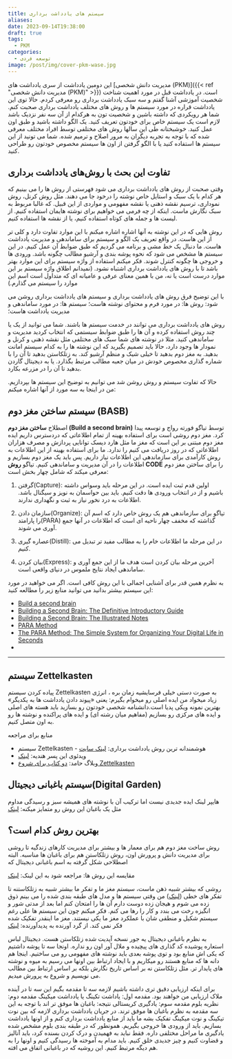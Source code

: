 ```yaml
---
title: سیستم های یادداشت برداری
aliases: 
date: 2023-09-14T19:38:00
draft: true
tags:
  - PKM
categories:
  - توسعه فردی
image: /post/img/cover-pkm-wase.jpg
---
```




این دومین یادداشت از سری یادداشت های [مدیریت دانش شخصی (PKM)]({{< ref "مدیریت دانش شخصی (PKM)" >}}) است. در یادداشت قبل در مورد اهمیت شناخت شخصیت آموزشی آشنا گفتم و سه سبک یادداشت برداری رو معرفی کردم. حالا توی این یادداشت قراره در مورد سیستم ها و روش های مختلف یادداشت برداری صحبت کنم. شما هر رویکردی که داشته باشین و شخصیت تون به هرکدام از آن سه نفر نزدیک باشد لازم است یک سیستم خاص برای خودتون تعریف کنید. یک الگو داشته باشید و طبق اون عمل کنید. خوشبختانه طی این سالها روش های مختلفی توسط افراد مختلف معرفی شده که با توجه به تجربه دیگران به مرور اصلاح و ترمیم شده. شما می تونید از این سیستم ها استفاده کنید یا با الگو گرفتن از اون ها سیستم مخصوص خودتون رو طراحی کنید.


## تفاوت این بحث با روش‌های یادداشت برداری
وقتی صحبت از روش های یادداشت برداری می شود فهرستی از روش ها را می بینیم که هر کدام با یک سبک و استایل خاص نوشته را درخود جا می دهند. مثل روش کرنل، روش نموداری، ترسیم نقشه ذهنی یا نقشه مفهومی و مواردی از این قبیل. که غالبا مربوط به سبک نگارش ماست. اینکه از چه فرمی می خواهیم برای نوشته هایمان استفاده کنیم. از لیست ها و جمله های کوتاه استفاده کنیم، یا از نقشه ها استفاده کنیم. 

روش هایی که در این نوشته به آنها اشاره اشاره میکنم با این موارد تفاوت دارد و کلی تر از این هاست. در واقع تعریف یک الگو و سیستم برای ساماندهی و مدیریت یادداشت هاست. ما دنبال یک خط مشی و برنامه می گردیم که طبق ضوابط آن عمل کنیم. در این سیستم ها مشخص می شود که نحوه پوشه بندی و آرشیو مطالب چگونه باشد. ورودی ها و خروجی ها چگونه کنترل شوند. 
فکر میکنم استفاده از واژه سیستم برای این موارد بهتر باشد تا با روش های یادداشت برداری اشتباه نشود. (نمیدانم اطلاق واژه سیستم بر این موارد درست است یا نه، من با همین معنای عرفی و عامیانه ای که متداول است اسم این موارد را سیستم می گذارم.)

با این توضیح فرق روش های یادداشت برداری و سیستم های یادداشت برداری روشن می شود:
روش ها: در مورد فرم و محتوای نوشته هاست؛
سیستم ها: در مورد ساماندهی و مدیریت یادداشت هاست؛

روش های یادداشت برداری می توانند در خدمت سیستم ها باشند. شما می توانید از یک یا چند روش استفاده کرده و آن ها را طبق ضوابط سیستمی که انتخاب کردید مدیریت و ساماندهی کنید. مثلا در نوشته های شما سبک های مختلفی مثل نقشه ذهنی و کرنل و نمودار ها وجود دارد، حالا باید تصمیم بگیرید که این نوشته ها را به کدام سیستم امانت بدهید. به مغز دوم بدهید تا خیلی شیک و منظم آرشیو کند. به زتلکاستن بدهید تا آن را با شماره گذاری مخصوص خودش در میان جعبه مطالب مرتبط بگذارد. یا به دیجیتال گاردن بدهید تا آن را در مزرعه بکارد.


حالا که تفاوت سیستم و روش روشن شد می توانیم به توضیح این سیستم ها بپردازیم. من در اینجا به سه مورد از آنها اشاره میکنم:

## سیستم ساختن مغز دوم (BASB)
اصطلاح **ساختن مغز دوم (Build a second brain)** توسط تیاگو فورته رواج و توسعه پیدا کرد. مغز دوم روشی است برای استفاده بهینه از تمام اطلاعاتی که دردسترس داریم
ایده مغز دوم مبتنی بر این است که مغز ما مثل هارد دیسک توانایی پردازش و مصرف هزاران اطلاعاتی که در روز دریافت می کنیم را ندارد. ما برای استفاده بهینه از این اطلاعات به روش کارآمدی برای سازماندهی این اطلاعات نیاز داریم. پس باید یک مغز دوم بسازیم و اطلاعات را در آن مدیریت و ساماندهی کنیم.
تیاگو **روش CODE** را برای ساختن مغز دوم معرفی میکند که شامل چهار بخش است:
1. گرفتن(Capture): اولین قدم ثبت ایده است. در این مرحله باید وسواس داشته باشیم و از در انتخاب ورودی ها دقت کنیم. باید بین حواسمان به نویز و سیگنال باشد. اطلاعات به درد نخور نیاز به ثبت و نگهداری ندارند.
   
2. سازمان دادن(Organize): تیاگو برای سازماندهی هم یک روش خاص دارد که اسم آن را پارامتد(PARA) گذاشته که مخفف چهار ناحیه ای است که اطلاعات در آنها جمع آوری می شوند.

3. عصاره گیری(Distill): در این مرحله ما اطلاعات خام را به مطالب مفید تر تبدیل می کنیم.
   
4. بیان کردن(Express): آخرین مرحله بیان کردن است هدف ما از این جمع آوری و ساماندهی ایجاد نتایج ملموس در دنیای واقعی است.

به نظرم همین قدر برای آشنایی اجمالی با این روش کافی است. اگر می خواهید در مورد این سیستم بیشتر بدانید می توانید منابع زیر را مطالعه کنید:
- [Build a second brain](https://workflowy.com/systems/build-a-second-brain)
- [Building a Second Brain: The Definitive Introductory Guide](https://fortelabs.com/blog/basboverview/)
- [Building a Second Brain: The Illustrated Notes](https://maggieappleton.com/basb)
- [PARA Method](https://workflowy.com/systems/para-method)
- [The PARA Method: The Simple System for Organizing Your Digital Life in Seconds](https://fortelabs.com/blog/para/)
-

---
## سیستم Zettelkasten
پیاده کردن سیستم Zettelkasten به صورت دستی خیلی فرسایشیه زمان بره ، انرژی زیاد میخواد من ایده اصلی رو میخوام بگیرم: یعنی «پیوند دادن یادداشت ها به یکدیگر»
بهترین نمونه ویکی پدیا است.دانشنامه شخصی خودتون رو بسازید
باید هسته های اصلی و ایده های مرکزی رو بسازیم (مفاهیم میان رشته ای) و ایده های پراکنده و نوشته ها رو به اون متصل کنیم.

منابع برای مراجعه
- سیستم Zettelkasten - هوشمندانه ترین روش یادداشت برداری: [لینک سایت](https://squeezegrowth.com/fa/zettelkasten-system/)
- ویدئوی این پسر هندیه: [لینک](https://www.youtube.com/watch?v=TcQMrGayZ38)
- وبلاگ حامد: [دو کتاب برای شروع Zettelkasten](https://hamed.blog/zettlekasten/)

## سیستم باغبانی دیجیتال(Digital Garden) 
هایپر لینک ایده جدیدی نیست اما ترکیب آن با نوشته های همیشه سبز و رسیدگی مداوم مثل یک باغبان این روش رو متمایز میکنه: [لینک](https://salman.io/notes/digital-gardens/)


## بهترین روش کدام است؟ 
روش ساخت مغز دوم هم برای معمار ها و بیشتر برای مدیریت کارهای زندگیه تا روشی برای مدیریت دانش و پرورش اون، روش زتلکاستن هم برای باغبان ها مناسبه. البته اصطلاحی شکل گرفته به اسم باغبانی دیجیتال که 

مقایسه این روش ها: مراجعه شود به این لینک: [لینک](https://zettelkasten.de/posts/building-a-second-brain-and-zettelkasten/)

روشی که بیشتر شبیه ذهن ماست، سیستم مغز ما و تفکر ما بیشتر شبیه به زتلکاستنه تا تفکر های خطی ([لینک](https://www-mentalnodes-com.translate.goog/threaded-thinking-instead-of-linear-thinking?_x_tr_sl=en&_x_tr_tl=fa&_x_tr_hl=fa&_x_tr_pto=wapp)) من وقتی سیستم ها و مدل های طبقه بندی شده را می بینم ذوق زده می شوم و هیجان زده دوست دارم آن ها را امتحان کنم اما بعد از مدتی شور و انگیزه رخت می بندد و کار را رها می کنم. فکر میکنم چون این سیستم ها علی رغم سیستم شکیل و منطقی شان با عملکرد مغز ما یکی نیستند. مغز ما اینقدر تفکیک شده فکر نمی کند. 
از گرد آورنده به پدیدآورنده: [لینک](https://www.mentalnodes.com/from-collector-to-creator)


به نظرم باغبانی دیجیتال یه جور نسخه آپدیت شده زتلکاستن هست. دیجیتال لباس استعاره پوشیده کد گذاری های پیچیده و ملال آور اون رو نداره. اونجا سه تا پوشه داشتیم که یکی اش منابع بود و توی پوشه بعدی باید نوشته های مفهومی رو می ساختیم. اینجا هم دانه ها که منابع هستند رو میکاریم و با ایجاد ارتباط بین اونها می رسیم به میوه و نوشته های پایدار تر. مثل زتلکاستن نه بر اساس تاریخ نگارش بلکه بر اساس ارتباط بین مطالب می نویسیم و شروع به پرورش میدیم.



برای اینکه ارزیابی دقیق تری داشته باشیم لازمه سه تا مقدمه بگیم این سه تا در آینده ملاک ارزیابی من خواهند بود.
مقدمه اول: یاداشت تکینگ یا یادداشت میکینگ
مقدمه دوم: نظریه بلوم
مقدمه سوم: یادگیری کریستالی
نتیجه: باغبان ها موفق تر اند
با توجه به این سه مقدمه به نظرم باغبان ها موفق ترند. در جریان یادداشت برداری لازمه که بین نوت تیکینگ و نوت میکینگ تفکیک بشه ما باید از منابع یادداشت برداری کنم و از اونها یادداشت بسازیم. باید از ورودی ها خروجی بگیریم. همونطور که در طبقه بندی بلوم مشخص شده یادگیری ما مراحل مختلفی داره. فقط نباید به فهمیدن و درک کردن بسنده کرد، باید آنالیز و قضاوت کنیم و چیز جدیدی خلق کنیم. باید مدام به آموخته ها رسیدگی کنیم و اونها را به هم دیگه مرتبط کنیم. این روشیه که در باغبانی اتفاق می افته.





